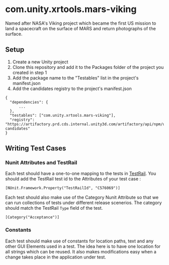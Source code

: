 # com.unity.xrtools.mars-viking
Named after NASA's Viking project which became the first US mission to land a spacecraft on the surface of MARS and return photographs of the surface.

## Setup
1. Create a new Unity project
2. Clone this repository and add it to the Packages folder of the project you created in step 1
3. Add the package name to the "Testables" list in the project's manifest.json
4. Add the candidates registry to the project's manifest.json

```
{
  "dependencies": {
      ...
  },
  "testables": ["com.unity.xrtools.mars-viking"],
  "registry": "https://artifactory.prd.cds.internal.unity3d.com/artifactory/api/npm/upm-candidates"
}
```

## Writing Test Cases
### Nunit Attributes and TestRail
Each test should have a one-to-one mapping to the tests in [TestRail](http://qatestrail.hq.unity3d.com/index.php?/suites/view/5708).  You should add the TestRail test id to the Attributes of your test case :

```
[NUnit.Framework.Property("TestRailId", "C576069")]
```

Each test should also make use of the Category Nunit Attribute so that we can run collections of tests under different release scenerios.  The category should match the TestRail `Type` field of the test.

```
[Category("Acceptance")]
```

### Constants
Each test should make use of constants for location paths, text and any other GUI Elements used in a test.  The idea here is to have one location for all strings which can be reused.  It also makes modifications easy when a change takes place in the application under test.